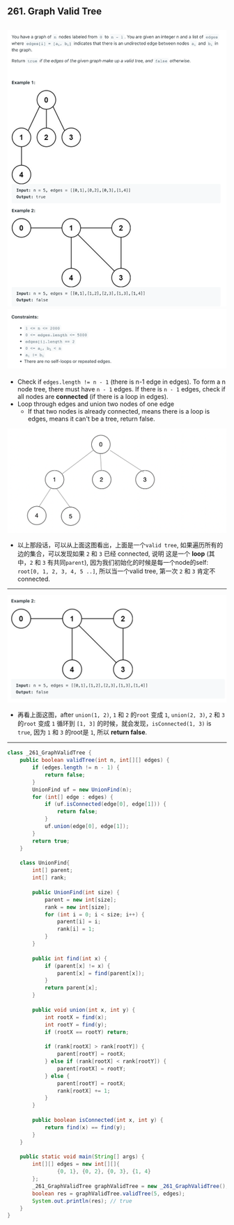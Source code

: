 ## 261. Graph Valid Tree
![](img/2023-07-18-13-35-46.png)
![](img/2023-07-18-13-36-04.png)
---

- Check if `edges.length != n - 1` (there is n-1 edge in edges). To form a n node tree, there must have `n - 1` 
  edges. If there is `n - 1` edges, check if all nodes are **connected** (if there is a loop in edges).
- Loop through edges and union two nodes of one edge
  - If that two nodes is already connected, means there is a loop is edges, means it can't be a tree, return false.

![](img/2023-07-18-13-42-50.png)

- 以上那段话，可以从上面这图看出，上面是一个`valid tree`, 如果遍历所有的边的集合，可以发现如果 `2` 和 `3` 已经 connected, 说明
  这是一个 **loop** (其中，`2` 和 `3` 有共同`parent`), 因为我们初始化的时候是每一个node的self:  `root[0, 1, 2, 3, 4, 5 ..]`, 
  所以当一个valid tree, 第一次 `2` 和 `3` 肯定不connected.
---

![](img/2023-07-18-15-26-24.png)

- 再看上面这图，after `union(1, 2)`, `1` 和 `2` 的`root` 变成 `1`, `union(2, 3)`, `2` 和 `3` 的`root` 变成 `1`
  循环到 `[1, 3]` 的时候，就会发现，`isConnected(1, 3)` is `true`, 因为 `1` 和 `3` 的root是 `1`, 所以 **return false**.

---

```java
class _261_GraphValidTree {
    public boolean validTree(int n, int[][] edges) {
        if (edges.length != n - 1) {
            return false;
        }
        UnionFind uf = new UnionFind(n);
        for (int[] edge : edges) {
            if (uf.isConnected(edge[0], edge[1])) {
                return false;
            }
            uf.union(edge[0], edge[1]);
        }
        return true;
    }

    class UnionFind{
        int[] parent;
        int[] rank;

        public UnionFind(int size) {
            parent = new int[size];
            rank = new int[size];
            for (int i = 0; i < size; i++) {
                parent[i] = i;
                rank[i] = 1;
            }
        }

        public int find(int x) {
            if (parent[x] != x) {
                parent[x] = find(parent[x]);
            }
            return parent[x];
        }

        public void union(int x, int y) {
            int rootX = find(x);
            int rootY = find(y);
            if (rootX == rootY) return;

            if (rank[rootX] > rank[rootY]) {
                parent[rootY] = rootX;
            } else if (rank[rootX] < rank[rootY]) {
                parent[rootX] = rootY;
            } else {
                parent[rootY] = rootX;
                rank[rootX] += 1;
            }
        }

        public boolean isConnected(int x, int y) {
            return find(x) == find(y);
        }
    }

    public static void main(String[] args) {
        int[][] edges = new int[][]{
                {0, 1}, {0, 2}, {0, 3}, {1, 4}
        };
        _261_GraphValidTree graphValidTree = new _261_GraphValidTree();
        boolean res = graphValidTree.validTree(5, edges);
        System.out.println(res); // true
    }
}
```
